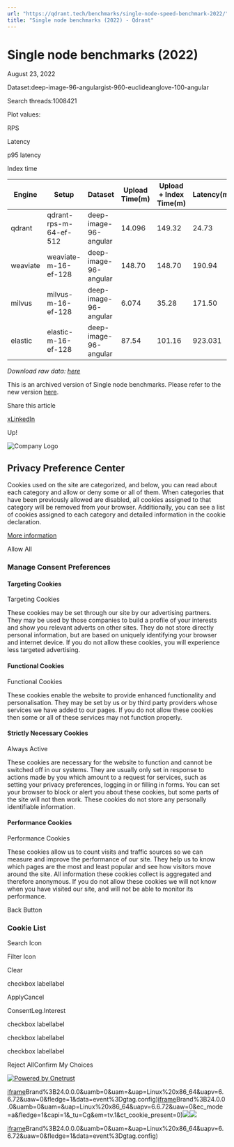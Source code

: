 ```yaml
---
url: "https://qdrant.tech/benchmarks/single-node-speed-benchmark-2022/"
title: "Single node benchmarks (2022) - Qdrant"
---
```


# Single node benchmarks (2022)

August 23, 2022

Dataset:deep-image-96-angulargist-960-euclideanglove-100-angular

Search threads:1008421

Plot values:

RPS

Latency

p95 latency

Index time

| Engine | Setup | Dataset | Upload Time(m) | Upload + Index Time(m) | Latency(ms) | P95(ms) | P99(ms) | RPS | Precision |
| --- | --- | --- | --- | --- | --- | --- | --- | --- | --- |
| qdrant | qdrant-rps-m-64-ef-512 | deep-image-96-angular | 14.096 | 149.32 | 24.73 | 55.75 | 63.73 | 1541.86 | 0.96 |
| weaviate | weaviate-m-16-ef-128 | deep-image-96-angular | 148.70 | 148.70 | 190.94 | 351.75 | 414.16 | 507.33 | 0.94 |
| milvus | milvus-m-16-ef-128 | deep-image-96-angular | 6.074 | 35.28 | 171.50 | 220.26 | 236.97 | 339.44 | 0.97 |
| elastic | elastic-m-16-ef-128 | deep-image-96-angular | 87.54 | 101.16 | 923.031 | 1116.83 | 1671.31 | 95.90 | 0.97 |

_Download raw data: [here](https://qdrant.tech/benchmarks/result-2022-08-10.json)_

This is an archived version of Single node benchmarks. Please refer to the new version [here](https://qdrant.tech/benchmarks/single-node-speed-benchmark/).

Share this article

[x](https://twitter.com/intent/tweet?url=https%3A%2F%2Fqdrant.tech%2Fbenchmarks%2Fsingle-node-speed-benchmark-2022%2F&text=Single%20node%20benchmarks%20%282022%29 "x")[LinkedIn](https://www.linkedin.com/sharing/share-offsite/?url=https%3A%2F%2Fqdrant.tech%2Fbenchmarks%2Fsingle-node-speed-benchmark-2022%2F "LinkedIn")

Up!

![Company Logo](https://cdn.cookielaw.org/logos/static/ot_company_logo.png)

## Privacy Preference Center

Cookies used on the site are categorized, and below, you can read about each category and allow or deny some or all of them. When categories that have been previously allowed are disabled, all cookies assigned to that category will be removed from your browser.
Additionally, you can see a list of cookies assigned to each category and detailed information in the cookie declaration.


[More information](https://qdrant.tech/legal/privacy-policy/#cookies-and-web-beacons)

Allow All

### Manage Consent Preferences

#### Targeting Cookies

Targeting Cookies

These cookies may be set through our site by our advertising partners. They may be used by those companies to build a profile of your interests and show you relevant adverts on other sites. They do not store directly personal information, but are based on uniquely identifying your browser and internet device. If you do not allow these cookies, you will experience less targeted advertising.

#### Functional Cookies

Functional Cookies

These cookies enable the website to provide enhanced functionality and personalisation. They may be set by us or by third party providers whose services we have added to our pages. If you do not allow these cookies then some or all of these services may not function properly.

#### Strictly Necessary Cookies

Always Active

These cookies are necessary for the website to function and cannot be switched off in our systems. They are usually only set in response to actions made by you which amount to a request for services, such as setting your privacy preferences, logging in or filling in forms. You can set your browser to block or alert you about these cookies, but some parts of the site will not then work. These cookies do not store any personally identifiable information.

#### Performance Cookies

Performance Cookies

These cookies allow us to count visits and traffic sources so we can measure and improve the performance of our site. They help us to know which pages are the most and least popular and see how visitors move around the site. All information these cookies collect is aggregated and therefore anonymous. If you do not allow these cookies we will not know when you have visited our site, and will not be able to monitor its performance.

Back Button

### Cookie List

Search Icon

Filter Icon

Clear

checkbox labellabel

ApplyCancel

ConsentLeg.Interest

checkbox labellabel

checkbox labellabel

checkbox labellabel

Reject AllConfirm My Choices

[![Powered by Onetrust](https://cdn.cookielaw.org/logos/static/powered_by_logo.svg)](https://www.onetrust.com/products/cookie-consent/)

[iframe](https://td.doubleclick.net/td/rul/10862264272?random=1748574698489&cv=11&fst=1748574698489&fmt=3&bg=ffffff&guid=ON&async=1&gtm=45be55s2v9117590405z8898302740za200zb898302740&gcd=13l3l3l3l1l1&dma=0&tag_exp=101509157~103116026~103130498~103130500~103200004~103233427~103252644~103252646~103351866~103351868~104481633~104481635~104559073~104559075&ptag_exp=101509157~103116026~103130498~103130500~103200004~103233427~103252644~103252646~103351869~103351871~104481633~104481635~104559073~104559075&u_w=1280&u_h=1024&url=https%3A%2F%2Fqdrant.tech%2Fbenchmarks%2Fsingle-node-speed-benchmark-2022%2F&hn=www.googleadservices.com&frm=0&tiba=Single%20node%20benchmarks%20(2022)%20-%20Qdrant&npa=0&pscdl=noapi&auid=1256525137.1748574698&uaa=x86&uab=64&uafvl=Google%2520Chrome%3B137.0.7151.55%7CChromium%3B137.0.7151.55%7CNot%252FA)Brand%3B24.0.0.0&uamb=0&uam=&uap=Linux%20x86_64&uapv=6.6.72&uaw=0&fledge=1&data=event%3Dgtag.config)[iframe](https://td.doubleclick.net/td/rul/10862264272?random=1748574698453&cv=11&fst=1748574698453&fmt=3&bg=ffffff&guid=ON&async=1&gcl_ctr=1&gtm=45be55s2v9117590405z8898302740za200zb898302740&gcd=13l3l3l3l1l1&dma=0&tag_exp=101509157~103116026~103130498~103130500~103200004~103233427~103252644~103252646~103351866~103351868~104481633~104481635~104559073~104559075&ptag_exp=101509157~103116026~103130498~103130500~103200004~103233427~103252644~103252646~103351869~103351871~104481633~104481635~104559073~104559075&u_w=1280&u_h=1024&url=https%3A%2F%2Fqdrant.tech%2Fbenchmarks%2Fsingle-node-speed-benchmark-2022%2F&label=_FJrCMev-7EDEND_w7so&hn=www.googleadservices.com&frm=0&tiba=Single%20node%20benchmarks%20(2022)%20-%20Qdrant&value=0&bttype=purchase&npa=0&pscdl=noapi&auid=1256525137.1748574698&uaa=x86&uab=64&uafvl=Google%2520Chrome%3B137.0.7151.55%7CChromium%3B137.0.7151.55%7CNot%252FA)Brand%3B24.0.0.0&uamb=0&uam=&uap=Linux%20x86_64&uapv=6.6.72&uaw=0&ec_mode=a&fledge=1&capi=1&_tu=Cg&em=tv.1&ct_cookie_present=0)![](https://t.co/1/i/adsct?bci=4&dv=America%2FAdak%26en-US%2Cen%26Google%20Inc.%26Linux%20x86_64%26255%261280%261024%264%2624%261280%261024%260%26na&eci=3&event=%7B%7D&event_id=c9f04b14-1f9a-4929-97b2-b6bfbfc29df7&integration=advertiser&p_id=Twitter&p_user_id=0&pl_id=66306a80-0e1d-415e-9645-b099167929ad&tw_document_href=https%3A%2F%2Fqdrant.tech%2Fbenchmarks%2Fsingle-node-speed-benchmark-2022%2F&tw_iframe_status=0&txn_id=o81g6&type=javascript&version=2.3.33)![](https://analytics.twitter.com/1/i/adsct?bci=4&dv=America%2FAdak%26en-US%2Cen%26Google%20Inc.%26Linux%20x86_64%26255%261280%261024%264%2624%261280%261024%260%26na&eci=3&event=%7B%7D&event_id=c9f04b14-1f9a-4929-97b2-b6bfbfc29df7&integration=advertiser&p_id=Twitter&p_user_id=0&pl_id=66306a80-0e1d-415e-9645-b099167929ad&tw_document_href=https%3A%2F%2Fqdrant.tech%2Fbenchmarks%2Fsingle-node-speed-benchmark-2022%2F&tw_iframe_status=0&txn_id=o81g6&type=javascript&version=2.3.33)

[iframe](https://td.doubleclick.net/td/rul/10862264272?random=1748574699244&cv=11&fst=1748574699244&fmt=3&bg=ffffff&guid=ON&async=1&gtm=45be55s2v9117590405za200zb898302740&gcd=13l3l3l3l1l1&dma=0&tag_exp=101509157~103116026~103130498~103130500~103200004~103233427~103252644~103252646~103351866~103351868~104481633~104481635~104559073~104559075&ptag_exp=101509157~103116026~103130498~103130500~103200004~103233427~103252644~103252646~103351869~103351871~104481633~104481635~104559073~104559075&u_w=1280&u_h=1024&url=https%3A%2F%2Fqdrant.tech%2Fbenchmarks%2Fsingle-node-speed-benchmark-2022%2F&hn=www.googleadservices.com&frm=0&tiba=Single%20node%20benchmarks%20(2022)%20-%20Qdrant&did=dZTQ1Zm&gdid=dZTQ1Zm&npa=0&pscdl=noapi&auid=1256525137.1748574698&uaa=x86&uab=64&uafvl=Google%2520Chrome%3B137.0.7151.55%7CChromium%3B137.0.7151.55%7CNot%252FA)Brand%3B24.0.0.0&uamb=0&uam=&uap=Linux%20x86_64&uapv=6.6.72&uaw=0&fledge=1&data=event%3Dgtag.config)